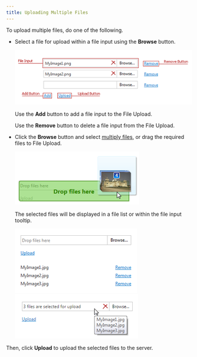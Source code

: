 ```yaml
---
title: Uploading Multiple Files
---
```

To upload multiple files, do one of the following.
* Select a file for upload within a file input using the **Browse** button.
	
	![ASPxUploadControl-MultiUpload](../../images/Img9000.png)
	
	Use the **Add** button to add a file input to the File Upload.
	
	Use the **Remove** button to delete a file input from the File Upload.
* Click the **Browse** button and select [multiply files](../../../interface-elements-for-web/articles/file-upload-control/multi-file-selection-.md), or drag the required files to File Upload.
	
	![EUD_FileUpload_DragAndDrop](../../images/Img25560.png)
	
	The selected files will be displayed in a file list or within the file input tooltip.
	
	![EUD_FileUpload_FileList](../../images/Img25561.png)![EUD_FileUpload_NoFileList](../../images/Img25562.png)

Then, click **Upload** to upload the selected files to the server.
